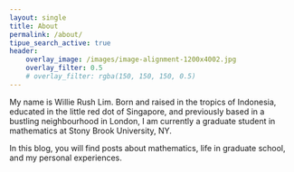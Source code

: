 ```yaml
---
layout: single
title: About
permalink: /about/
tipue_search_active: true
header:
    overlay_image: /images/image-alignment-1200x4002.jpg
    overlay_filter: 0.5
    # overlay_filter: rgba(150, 150, 150, 0.5)
---
```


My name is Willie Rush Lim. Born and raised in the tropics of Indonesia, educated in the little red dot of Singapore, and previously based in a bustling neighbourhood in London, I am currently a graduate student in mathematics at Stony Brook University, NY.

In this blog, you will find posts about mathematics, life in graduate school, and my personal experiences.
